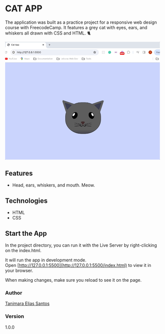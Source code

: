 # CAT APP

The application was built as a practice project for a responsive web design course with FreecodeCamp. It features a grey cat with eyes, ears, and whiskers all drawn with CSS and HTML. :cat2:

![cat app - Tanimara Elias Santos](cat-app-showcase.gif)

## Features

- Head, ears, whiskers, and mouth. Meow. 

## Technologies

- HTML
- CSS

## Start the App

In the project directory, you can run it with the Live Server by right-clicking on the index.html.

It will run the app in development mode.\
Open [http://127.0.0.1:5500](http://127.0.0.1:5500/index.html) to view it in your browser.

When making changes, make sure you reload to see it on the page.

### Author

[Tanimara Elias Santos](https://github.com/tanimaraeliassantos)

### Version

1.0.0
